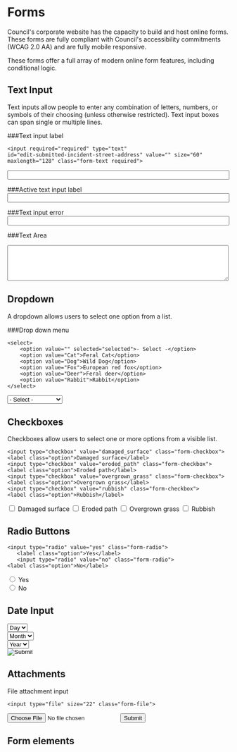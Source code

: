 # Forms
Council's corporate website has the capacity to build and host online forms. These forms are fully compliant with Council's accessibility commitments (WCAG 2.0 AA) and are fully mobile responsive. 

These forms offer a full array of modern online form features, including conditional logic. 

## Text Input
Text inputs allow people to enter any combination of letters, numbers, or symbols of their choosing (unless otherwise restricted). Text input boxes can span single or multiple lines.

###Text input label
```
<input required="required" type="text" 
id="edit-submitted-incident-street-address" value="" size="60" 
maxlength="128" class="form-text required">
```

<input type="text" value="" size="60" maxlength="128" class="form-text">

###Active text input label
<input type="text" value="" size="60" maxlength="128" class="form-text focus">

###Text input error
<input type="text" value="" size="60" maxlength="128" class="form-text error">

###Text Area
<textarea cols="60" rows="5" class="form-textarea"></textarea><div class="grippie"></div>


## Dropdown
A dropdown allows users to select one option from a list.

###Drop down menu

```
<select>
    <option value="" selected="selected">- Select -</option>
    <option value="Cat">Feral Cat</option>
    <option value="Dog">Wild Dog</option>
    <option value="Fox">European red fox</option>
    <option value="Deer">Feral deer</option>
    <option value="Rabbit">Rabbit</option>    
</select>
```
<select class="form-select">
    <option value="" selected="selected">- Select -</option>
    <option value="Cat">Feral Cat</option>
    <option value="Dog">Wild Dog</option>
    <option value="Fox">European red fox</option>
    <option value="Deer">Feral deer</option>
    <option value="Rabbit">Rabbit</option>    
</select>


## Checkboxes
Checkboxes allow users to select one or more options from a visible list.

```
<input type="checkbox" value="damaged_surface" class="form-checkbox">
<label class="option">Damaged surface</label>
<input type="checkbox" value="eroded_path" class="form-checkbox">
<label class="option">Eroded path</label>
<input type="checkbox" value="overgrown_grass" class="form-checkbox">
<label class="option">Overgrown grass</label>
<input type="checkbox" value="rubbish" class="form-checkbox">
<label class="option">Rubbish</label>

```
<input type="checkbox" value="damaged_surface" class="form-checkbox">
<label class="option">Damaged surface</label>
<input type="checkbox" value="eroded_path" class="form-checkbox">
<label class="option">Eroded path</label>
<input type="checkbox" value="overgrown_grass" class="form-checkbox">
<label class="option">Overgrown grass</label>
<input type="checkbox" value="rubbish" class="form-checkbox">
<label class="option">Rubbish</label>

## Radio Buttons
```
<input type="radio" value="yes" class="form-radio">
   <label class="option">Yes</label>
   <input type="radio" value="no" class="form-radio">
<label class="option">No</label>

```
<div class="form-item">
<input type="radio" value="yes" class="form-radio">
<label class="option">Yes</label>
</div>
<div class="form-item">
<input type="radio" value="no" class="form-radio">
<label class="option">No</label>
</div>

## Date Input
<div class="form-item">
   <select class="day form-select">
   <option selected="Day">Day</option>
   /select>
</div>

<div class="form-item">
   <select class="month form-select">
   <option selected="Month">Month</option>
   /select>
</div>

<div class="form-item">
   <select class="year form-select">
   <option selected="Year">Year</option>
   /select>
</div>

<input type="image" aria-hidden="true" src="/misc/calendar.png">

## Attachments
File attachment input
```
<input type="file" size="22" class="form-file">
```
<input type="file" size="22" class="form-file">
<input type="submit" class="form-submit">

## Form elements
